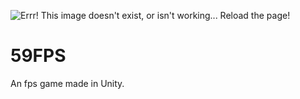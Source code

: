 ![Errr! This image doesn't exist, or isn't working... Reload the page!](https://github.com/timmyiscool8/59FPS/blob/master/gameIcon.png)

# 59FPS
An fps game made in Unity. 
